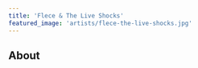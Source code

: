 ```yaml
---
title: 'Flece & The Live Shocks'
featured_image: 'artists/flece-the-live-shocks.jpg'
---
```


## About


